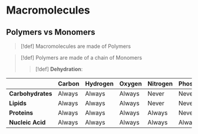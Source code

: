 # Macromolecules
## Polymers vs Monomers
> [!def]
> Macromolecules are made of Polymers

> [!def]
> Polymers are made of a chain of Monomers
>> [!def]
>> **Dehydration**:


|                   | **Carbon** | **Hydrogen** | **Oxygen** | **Nitrogen** | **Phosphorus** | **Sulfur** |
| ----------------- | ---------- | ------------ | ---------- | ------------ | -------------- | ---------- |
| **Carbohydrates** | Always     | Always       | Always     | Never        | Never          | Never      |
| **Lipids**        | Always     | Always       | Always     | Never        | Never          | Never      |
| **Proteins**      | Always     | Always       | Always     | Always       | Never          | Sometimes  |
| **Nucleic Acid**  | Always     | Always       | Always     | Always       | Always         | Never           |
